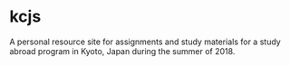 # kcjs
A personal resource site for assignments and study materials for a study abroad program in Kyoto, Japan during the summer of 2018.
